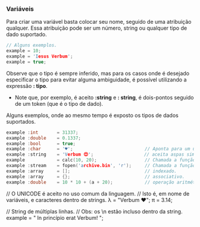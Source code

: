 ### Variáveis

Para criar uma variável basta colocar seu nome, seguido de uma atribuição qualquer. Essa atribuição pode ser um número, string ou qualquer tipo de dado suportado.

```c
// Alguns exemplos.
example = 10;
example = 'Iesus Verbum';
example = true;
```

Observe que o tipo é sempre inferido, mas para os casos onde é desejado especificar o tipo para evitar alguma ambiguidade, é possível utilizando a expressão <b>: tipo</b>.

- Note que, por exemplo, é aceito <b>:string</b> e <b>: string</b>, é dois-pontos seguido de um token (que é o tipo de dado).

Alguns exemplos, onde ao mesmo tempo é exposto os tipos de dados suportados.

```c
example :int       = 31337;
example :double    = 0.1337;
example :bool      = true;
example :char      = '♥';                           // Aponta para um único caractere.
example :string    = 'Verbum 😍';                   // aceita aspas simples e duplas.
example            = calc(10, 20);                  // Chamada a função, com retorno int (inferência).
example :stream    = fopen('archive.bin', 'r');     // Chamada a função, com retorno stream.
example :array     = [];                            // indexado.
example :array     = {};                            // associativo.
example :double    = 10 * 10 + (a + 20);            // operação aritmética, retorna valor numérico (int, double).
```


// O UNICODE é aceito no uso comum da linguagem.
// Isto é, em nome de variáveis, e caracteres dentro de strings.
λ = "Verbum ♥";
π = 3.14;

// String de múltiplas linhas.
// Obs: os \n estão incluso dentro da string.
example = "
    In princípio
    erat Verbum!
";
```

